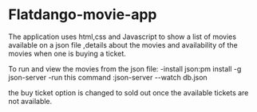 # Flatdango-movie-app

The application uses html,css and Javascript to show a list of movies available on a json file ,details about the movies and availability of the movies when one is buying a ticket.


To run and view the movies from the json file:
-install json:pm install -g json-server 
-run this command :json-server --watch db.json

the buy ticket option is changed to sold out once the available tickets are not available.